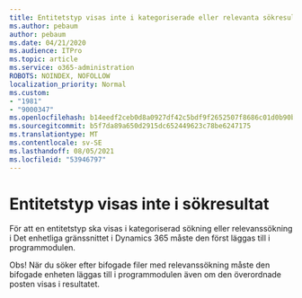 ```yaml
---
title: Entitetstyp visas inte i kategoriserade eller relevanta sökresultat i Dynamics 365 Unified Interface
ms.author: pebaum
author: pebaum
ms.date: 04/21/2020
ms.audience: ITPro
ms.topic: article
ms.service: o365-administration
ROBOTS: NOINDEX, NOFOLLOW
localization_priority: Normal
ms.custom:
- "1981"
- "9000347"
ms.openlocfilehash: b14eedf2ceb0d8a0927df42c5bdf9f2652507f8686c01d0b90b6479ee2e4f062
ms.sourcegitcommit: b5f7da89a650d2915dc652449623c78be6247175
ms.translationtype: MT
ms.contentlocale: sv-SE
ms.lasthandoff: 08/05/2021
ms.locfileid: "53946797"
---
```

# <a name="entity-type-not-showing-in-search-results"></a>Entitetstyp visas inte i sökresultat

För att en entitetstyp ska visas i kategoriserad sökning eller relevanssökning i Det enhetliga gränssnittet i Dynamics 365 måste den först läggas till i programmodulen.

Obs! När du söker efter bifogade filer med relevanssökning måste den bifogade enheten läggas till i programmodulen även om den överordnade posten visas i resultatet.
